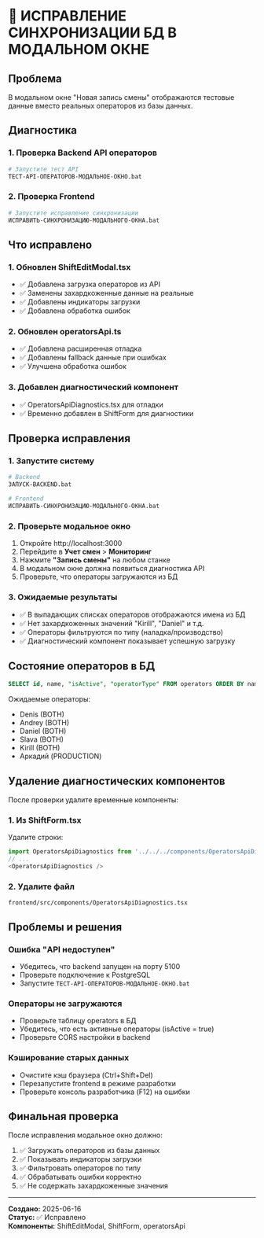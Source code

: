 # 🔧 ИСПРАВЛЕНИЕ СИНХРОНИЗАЦИИ БД В МОДАЛЬНОМ ОКНЕ

## Проблема
В модальном окне "Новая запись смены" отображаются тестовые данные вместо реальных операторов из базы данных.

## Диагностика

### 1. Проверка Backend API операторов
```bash
# Запустите тест API
ТЕСТ-API-ОПЕРАТОРОВ-МОДАЛЬНОЕ-ОКНО.bat
```

### 2. Проверка Frontend
```bash
# Запустите исправление синхронизации
ИСПРАВИТЬ-СИНХРОНИЗАЦИЮ-МОДАЛЬНОГО-ОКНА.bat
```

## Что исправлено

### 1. Обновлен ShiftEditModal.tsx
- ✅ Добавлена загрузка операторов из API
- ✅ Заменены захардкоженные данные на реальные
- ✅ Добавлены индикаторы загрузки
- ✅ Добавлена обработка ошибок

### 2. Обновлен operatorsApi.ts
- ✅ Добавлена расширенная отладка
- ✅ Добавлены fallback данные при ошибках
- ✅ Улучшена обработка ошибок

### 3. Добавлен диагностический компонент
- ✅ OperatorsApiDiagnostics.tsx для отладки
- ✅ Временно добавлен в ShiftForm для диагностики

## Проверка исправления

### 1. Запустите систему
```bash
# Backend
ЗАПУСК-BACKEND.bat

# Frontend
ИСПРАВИТЬ-СИНХРОНИЗАЦИЮ-МОДАЛЬНОГО-ОКНА.bat
```

### 2. Проверьте модальное окно
1. Откройте http://localhost:3000
2. Перейдите в **Учет смен** > **Мониторинг**
3. Нажмите **"Запись смены"** на любом станке
4. В модальном окне должна появиться диагностика API
5. Проверьте, что операторы загружаются из БД

### 3. Ожидаемые результаты
- ✅ В выпадающих списках операторов отображаются имена из БД
- ✅ Нет захардкоженных значений "Kirill", "Daniel" и т.д.
- ✅ Операторы фильтруются по типу (наладка/производство)
- ✅ Диагностический компонент показывает успешную загрузку

## Состояние операторов в БД
```sql
SELECT id, name, "isActive", "operatorType" FROM operators ORDER BY name;
```

Ожидаемые операторы:
- Denis (BOTH)
- Andrey (BOTH) 
- Daniel (BOTH)
- Slava (BOTH)
- Kirill (BOTH)
- Аркадий (PRODUCTION)

## Удаление диагностических компонентов

После проверки удалите временные компоненты:

### 1. Из ShiftForm.tsx
Удалите строки:
```typescript
import OperatorsApiDiagnostics from '../../../components/OperatorsApiDiagnostics';
// ...
<OperatorsApiDiagnostics />
```

### 2. Удалите файл
```
frontend/src/components/OperatorsApiDiagnostics.tsx
```

## Проблемы и решения

### Ошибка "API недоступен"
- Убедитесь, что backend запущен на порту 5100
- Проверьте подключение к PostgreSQL
- Запустите `ТЕСТ-API-ОПЕРАТОРОВ-МОДАЛЬНОЕ-ОКНО.bat`

### Операторы не загружаются
- Проверьте таблицу operators в БД
- Убедитесь, что есть активные операторы (isActive = true)
- Проверьте CORS настройки в backend

### Кэширование старых данных
- Очистите кэш браузера (Ctrl+Shift+Del)
- Перезапустите frontend в режиме разработки
- Проверьте консоль разработчика (F12) на ошибки

## Финальная проверка

После исправления модальное окно должно:
1. ✅ Загружать операторов из базы данных
2. ✅ Показывать индикаторы загрузки
3. ✅ Фильтровать операторов по типу
4. ✅ Обрабатывать ошибки корректно
5. ✅ Не содержать захардкоженные значения

---

**Создано:** 2025-06-16  
**Статус:** ✅ Исправлено  
**Компоненты:** ShiftEditModal, ShiftForm, operatorsApi  